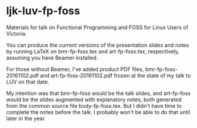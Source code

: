 # ljk-luv-fp-foss
Materials for talk on Functional Programming and FOSS for Linux Users of Victoria.

You can produce the current versions of the presentation slides
and notes by running LaTeX on bmr-fp-foss.tex and
art-fp-foss.tex, respectively, assuming you have Beamer installed.

For those without Beamer, I've added product PDF files,
bmr-fp-foss-20161102.pdf and art-fp-foss-20161102.pdf frozen at
the state of my talk to LUV on that date.

My intention was that bmr-fp-foss would be the talk slides, and
art-fp-foss would be the slides augmented with explanatory
notes, both generated from the common source file
body-fp-foss.tex.  But I didn't have time to complete the notes
before the talk.  I probably won't be able to do that until
later in the year.
